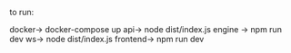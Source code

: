 to run:

docker-> docker-compose up
api-> node dist/index.js
engine -> npm run dev
ws-> node dist/index.js
frontend-> npm run dev
